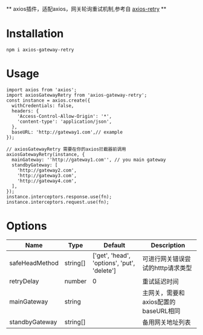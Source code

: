 ** axios插件，适配axios，网关轮询重试机制,参考自 [axios-retry](https://www.npmjs.com/package/axios-retry)  **


# Installation
```
npm i axios-gateway-retry
```

# Usage
```
import axios from 'axios';
import axiosGatewayRetry from 'axios-gateway-retry';
const instance = axios.create({
  withCredentials: false,
  headers: {
    'Access-Control-Allow-Origin': '*',
    'content-type': 'application/json',
  },
  baseURL: 'http://gateway1.com',// example
});

// axiosGatewayRetry 需要在你的axios拦截器前调用
axiosGatewayRetry(instance, {
  mainGateway: ''http://gateway1.com'', // you main gateway
  standbyGateway: [
    'http://gateway2.com',
    'http://gateway3.com',
    'http://gateway4.com',
  ],
});
instance.interceptors.response.use(fn);
instance.interceptors.request.use(fn);
```
# Options
| Name           | Type     | Default                                    |  Description |
| -----------    | -------- |  ---------------------------------------   | -----------  |
| safeHeadMethod | string[] | ['get', 'head', 'options', 'put', 'delete']| 可进行网关错误尝试的htttp请求类型    | 
| retryDelay     | number   |  0                                         |   重试延迟时间                      |
| mainGateway    | string   |                                            | 主网关，需要和axios配置的baseURL相同 |
| standbyGateway | string[] |                                            | 备用网关地址列表                    |